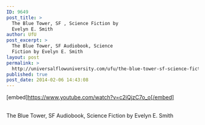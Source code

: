 ```yaml
---
ID: 9649
post_title: >
  The Blue Tower, SF , Science Fiction by
  Evelyn E. Smith
author: UfU
post_excerpt: >
  The Blue Tower, SF Audiobook, Science
  Fiction by Evelyn E. Smith
layout: post
permalink: >
  http://universalflowuniversity.com/ufu/the-blue-tower-sf-science-fiction-by-evelyn-e-smith/
published: true
post_date: 2014-02-06 14:43:08
---
```

[embed]https://www.youtube.com/watch?v=c2iQjzC7o_o[/embed]</br></br>
<p>The Blue Tower, SF Audiobook, Science Fiction by Evelyn E. Smith </p>